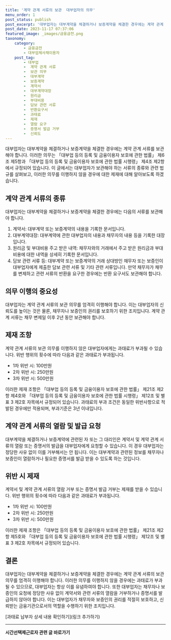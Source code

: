 ```yaml
---
title: '계약 관계 서류의 보관  대부업자의 의무'
menu_order: 1
post_status: publish
post_excerpt: '대부업자는 대부계약을 체결하거나 보증계약을 체결한 경우에는 계약 관계 서류를 보관해야 합니다. 이러한 의무는  대부업 등의 등록 및 금융이용자 보호에 관한 법률  제6조 제5항과  대부업 등의 등록 및 금융이용자 보호에 관한 법률 시행령  제4조 제2항에서 규정되어 있습니다. 이 글에서는 대부업자가 보관해야 하는 서류의 종류와 관련 법규를 살펴보고, 이러한 의무를 이행하지 않을 경우에 대한 제재에 대해 알아보도록 하겠습니다.'
post_date: 2023-11-17 07:37:06
featured_image: _images/금융금전.png
taxonomy:
    category:
        - 금융금전
        - 대부업체사채이용자
    post_tag:
        - 대부업
        -  계약 관계 서류
        -  보관 의무
        -  대부계약
        -  보증계약
        -  계약서
        -  대부계약대장
        -  원리금
        -  부대비용
        -  담보 관련 서류
        -  반환요구서
        -  과태료
        -  제재
        -  열람 요구
        -  증명서 발급 거부
        -  신뢰도
---
```



대부업자는 대부계약을 체결하거나 보증계약을 체결한 경우에는 계약 관계 서류를 보관해야 합니다. 이러한 의무는 「대부업 등의 등록 및 금융이용자 보호에 관한 법률」 제6조 제5항과 「대부업 등의 등록 및 금융이용자 보호에 관한 법률 시행령」 제4조 제2항에서 규정되어 있습니다. 이 글에서는 대부업자가 보관해야 하는 서류의 종류와 관련 법규를 살펴보고, 이러한 의무를 이행하지 않을 경우에 대한 제재에 대해 알아보도록 하겠습니다.

## 계약 관계 서류의 종류

대부업자는 대부계약을 체결하거나 보증계약을 체결한 경우에는 다음의 서류를 보관해야 합니다.

1. 계약서: 대부계약 또는 보증계약의 내용을 기록한 문서입니다.
2. 대부계약대장: 대부계약에 관한 대부업자의 내용과 채무자의 내용 등을 기록한 대장입니다.
3. 원리금 및 부대비용 주고 받은 내역: 채무자와의 거래에서 주고 받은 원리금과 부대비용에 대한 내역을 상세히 기록한 문서입니다.
4. 담보 관련 서류 등: 대부계약 또는 보증계약의 거래 상대방인 채무자 또는 보증인이 대부업자에게 제출한 담보 관련 서류 및 기타 관련 서류입니다. 만약 채무자가 채무를 변제하고 관련 서류의 반환을 요구한 경우에는 반환 요구서도 보관해야 합니다.

## 의무 이행의 중요성

대부업자는 계약 관계 서류의 보관 의무를 엄격히 이행해야 합니다. 이는 대부업자의 신뢰도를 높이는 것은 물론, 채무자나 보증인의 권리를 보호하기 위한 조치입니다. 계약 관계 서류는 채무 변제일 이후 2년 동안 보관해야 합니다.

## 제재 조항

계약 관계 서류의 보관 의무를 이행하지 않은 대부업자에게는 과태료가 부과될 수 있습니다. 위반 행위의 횟수에 따라 다음과 같은 과태료가 부과됩니다.

- 1차 위반 시: 100만원
- 2차 위반 시: 250만원
- 3차 위반 시: 500만원

이러한 제재 조항은 「대부업 등의 등록 및 금융이용자 보호에 관한 법률」 제21조 제2항 제4호와 「대부업 등의 등록 및 금융이용자 보호에 관한 법률 시행령」 제12조 및 별표 3 제2호 자목에서 규정되어 있습니다. 과태료의 부과 조건은 동일한 위반사항으로 적발된 경우에만 적용되며, 부과기준은 3년 이내입니다.

## 계약 관계 서류의 열람 및 발급 요청

대부계약을 체결하거나 보증계약에 관련된 자 또는 그 대리인은 계약서 및 계약 관계 서류의 열람 또는 증명서의 발급을 대부업자에게 요청할 수 있습니다. 이 경우 대부업자는 정당한 사유 없이 이를 거부해서는 안 됩니다. 이는 대부계약과 관련된 정보를 채무자나 보증인이 열람하거나 필요한 증명서를 발급 받을 수 있도록 하는 것입니다.

## 위반 시 제재

계약서 및 계약 관계 서류의 열람 거부 또는 증명서 발급 거부는 제재를 받을 수 있습니다. 위반 행위의 횟수에 따라 다음과 같은 과태료가 부과됩니다.

- 1차 위반 시: 100만원
- 2차 위반 시: 250만원
- 3차 위반 시: 500만원

이러한 제재 조항은 「대부업 등의 등록 및 금융이용자 보호에 관한 법률」 제21조 제2항 제5호와 「대부업 등의 등록 및 금융이용자 보호에 관한 법률 시행령」 제12조 및 별표 3 제2호 차목에서 규정되어 있습니다.

## 결론

대부업자는 대부계약을 체결하거나 보증계약을 체결한 경우에는 계약 관계 서류의 보관 의무를 엄격히 이행해야 합니다. 이러한 의무를 이행하지 않을 경우에는 과태료가 부과될 수 있으므로, 대부업자는 항상 이를 유념하여야 합니다. 또한 대부업자는 채무자나 보증인의 요청에 정당한 사유 없이 계약서와 관련 서류의 열람을 거부하거나 증명서를 발급하지 않아야 합니다. 이는 대부업자가 채무자와 보증인의 권리를 적절히 보호하고, 신뢰받는 금융기관으로서의 역할을 수행하기 위한 조치입니다.

[과태료 납부자 상세 내용 확인하기](링크 추가하기)
<!-- wp:separator -->
<hr class="wp-block-separator has-alpha-channel-opacity"/>
<!-- /wp:separator -->

<!-- wp:group {"backgroundColor":"base","layout":{"type":"constrained"}} -->
<div class="wp-block-group has-base-background-color has-background"><!-- wp:paragraph {"align":"center","fontSize":"medium"} -->
<p class="has-text-align-center has-large-font-size"><strong>시간선택제근로자 관련 글 바로가기</strong></p>
<!-- /wp:paragraph -->


<!-- wp:latest-posts
{"categories":[{"id":10911,"count":19,"description":"","link":"https://uknowlaw.com/category/%ec%8b%9c%ea%b0%84%ec%84%a0%ed%83%9d%ec%a0%9c%ea%b7%bc%eb%a1%9c%ec%9e%90/","name":"시간선택제근로자","slug":"시간선택제근로자","taxonomy":"category","parent":0,"meta":[],"_links":{"self":[{"href":"https://uknowlaw.com/wp-json/wp/v2/categories/10911"}],"collection":[{"href":"https://uknowlaw.com/wp-json/wp/v2/categories"}],"about":[{"href":"https://uknowlaw.com/wp-json/wp/v2/taxonomies/category"}],"wp:post_type":[{"href":"https://uknowlaw.com/wp-json/wp/v2/posts?categories=10911"}],"curies":[{"name":"wp","href":"https://api.w.org/{rel}","templated":true}]}}],"postsToShow":100,"excerptLength":28,"postLayout":"grid","columns":2,"featuredImageAlign":"left","featuredImageSizeSlug":"large","fontSize":"small"} /--></div>
<!-- /wp:group -->